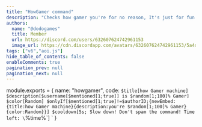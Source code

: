 ```yaml
---
title: "HowGamer command"
description: "Checks how gamer you're for no reason, It's just for fun so."
authors:
  name: "@dodogames"
  title: Member
  url: https://discord.com/users/632607624742961153
  image_url: https://cdn.discordapp.com/avatars/632607624742961153/5a4dc9bcccf66c5372f410c40d267708.png
tags: ["v6","aoi.js"]
hide_table_of_contents: false
enableComments: true
pagination_prev: null
pagination_next: null
---
```


module.exports = {
name: "howgamer",
code: `$title[how Gamer machine]
$description[$username[$mentioned[1;true]] is $random[1;100]% Gamer]
$color[Random]
$onlyIf[$mentioned[1;true]!=$authorID;{newEmbed:{title:how Gamer machine}{description:you're $random[1;100]% Gamer}{color:Random}}]
$cooldown[5s; Slow down! Don't spam the command!
Time left: \`%time%\`]
`
}